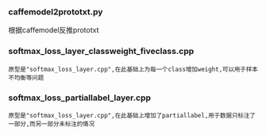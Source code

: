 ### caffemodel2prototxt.py

根据caffemodel反推prototxt

### softmax_loss_layer_classweight_fiveclass.cpp

	原型是"softmax_loss_layer.cpp",在此基础上为每一个class增加weight,可以用于样本不均衡等问题

### softmax_loss_partiallabel_layer.cpp

	原型是"softmax_loss_layer.cpp",在此基础上增加了partiallabel,用于数据只标注了一部分,而另一部分未标注的情况
